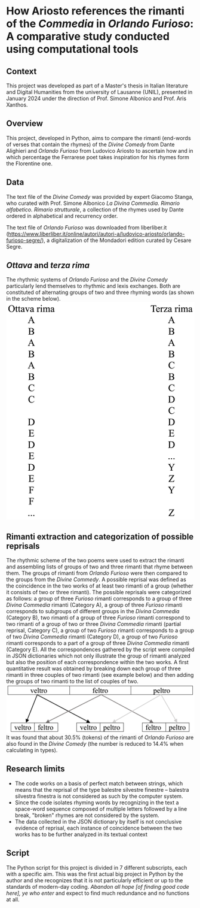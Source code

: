
# How Ariosto references the rimanti of the _Commedia_ in _Orlando Furioso_: A comparative study conducted using computational tools

## Context
This project was developed as part of a Master's thesis in Italian literature and Digital Humanities from the university of Lausanne (UNIL), presented in January 2024 under the direction of Prof. Simone Albonico and Prof. Aris Xanthos.

## Overview
This project, developed in Python, aims to compare the rimanti (end-words of verses that contain the rhymes) of the _Divine Comedy_ from Dante Alighieri and _Orlando Furioso_ from Ludovico Ariosto to ascertain how and in which percentage the Ferrarese poet takes inspiration for his rhymes form the Florentine one.

## Data
The text file of the _Divine Comedy_ was provided by expert Giacomo Stanga, who curated with Prof. Simone Albonico _La Divina Commedia. Rimario alfabetico. Rimario strutturale_, a collection of the rhymes used by Dante ordered in alphabetical and recurrency order.

The text file of _Orlando Furioso_ was downloaded from liberliber.it (https://www.liberliber.it/online/autori/autori-a/ludovico-ariosto/orlando-furioso-segre/), a digitalization of the Mondadori edition curated by Cesare Segre.

## _Ottava_ and _terza rima_
The rhythmic systems of _Orlando Furioso_ and the _Divine Comedy_ particularly lend themselves to rhythmic and lexis exchanges. Both are constituted of alternating groups of two and three rhyming words (as shown in the scheme below). 
![illustration](images/Ottava_rima.png)

## Rimanti extraction and categorization of possible reprisals
The rhythmic scheme of the two poems were used to extract the rimanti and assembling lists of groups of two and three rimanti that rhyme between them. The groups of rimanti from _Orlando Furioso_ were then compared to the groups from the _Divine Commedy_. A possible reprisal was defined as the coincidence in the two works of at least two rimanti of a group (whether it consists of two or three rimanti). The possible reprisals were categorized as follows: a group of three _Furioso_ rimanti corresponds to a group of three _Divina Commedia_ rimanti (Category A), a group of three _Furioso_ rimanti corresponds to subgroups of different groups in the _Divina Commedia_ (Category B), two rimanti of a group of three _Furioso_ rimanti correspond to two rimanti of a group of two or three _Divina Commedia_ rimanti (partial reprisal, Category C), a group of two _Furioso_ rimanti corresponds to a group of two _Divina Commedia_ rimanti (Category D), a group of two _Furioso_ rimanti corresponds to a part of a group of three _Divina Commedia_ rimanti (Category E). All the correspondences gathered by the script were compiled in JSON dictionaries which not only illustrate the group of rimanti analyzed but also the position of each correspondence within the two works. 
A first quantitative result was obtained by breaking down each group of three rimanti in three couples of two rimanti (see example below) and then adding the groups of two rimanti to the list of couples of two.
![illustration](images/veltro2.png)
It was found that about 30.5% (tokens) of the rimanti of _Orlando Furioso_ are also found in the _Divine Comedy_ (the number is reduced to 14.4% when calculating in types).

## Research limits
- The code works on a basis of perfect match between strings, which means that the reprisal of the type balestre silvestre finestre – balestra silvestra finestra is not considered as such by the computer system.
- Since the code isolates rhyming words by recognizing in the text a space-word sequence composed of multiple letters followed by a line break, "broken" rhymes are not considered by the system.
- The data collected in the JSON dictionary by itself is not conclusive evidence of reprisal, each instance of coincidence between the two works has to be further analyzed in its textual context

## Script
The Python script for this project is divided in 7 different subscripts, each with a specific aim. This was the first actual big project in Python by the author and she recognizes that it is not particularly efficient or up to the standards of modern-day coding. _Abandon all hope [of finding good code here], ye who enter_ and expect to find much redundance and no functions at all.
